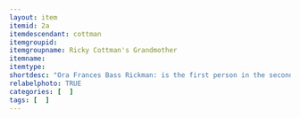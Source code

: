 ```yaml
---
layout: item
itemid: 2a
itemdescendant: cottman
itemgroupid: 
itemgroupname: Ricky Cottman's Grandmother 
itemname: 
itemtype: 
shortdesc: "Ora Frances Bass Rickman: is the first person in the second row. St Marys, Ohio"
relabelphoto: TRUE 
categories: [  ]
tags: [  ]
---
```







